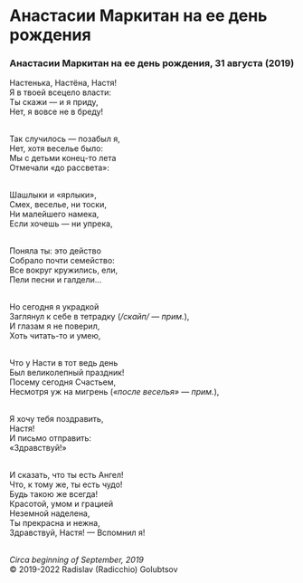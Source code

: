 <style>p{text-align:left}</style>
# Анастасии Маркитан на ее день рождения

### Анастасии Маркитан на ее день рождения, 31 августа (2019)

Настенька, Настёна, Настя!<br />
Я в твоей всецело власти:<br />
Ты скажи &mdash; и я приду,<br />
Нет, я вовсе не в бреду!

<br />Так случилось &mdash; позабыл я,<br />
Нет, хотя веселье было:<br />
Мы с детьми конец-то лета<br />
Отмечали &laquo;до рассвета&raquo;:

<br />Шашлыки и &laquo;ярлыки&raquo;,<br />
Смех, веселье, ни тоски,<br />
Ни малейшего намека,<br />
Если хочешь &mdash; ни упрека,

<br />Поняла ты: это действо<br />
Собрало почти семейство:<br />
Все вокруг кружились, ели,<br />
Пели песни и галдели...

<br />Но сегодня я украдкой<br />
Заглянул к себе в тетрадку (*/скайп/ &mdash; прим.*),<br />
И глазам я не поверил,<br />
Хоть читать-то и умею,

<br />Что у Насти в тот ведь день<br />
Был великолепный праздник!<br />
Посему сегодня Счастьем,<br />
Несмотря уж на мигрень (*&laquo;после веселья&raquo; &mdash; прим.*),

<br />Я хочу тебя поздравить,<br />
Настя!<br />
И письмо отправить:<br />
&laquo;Здравствуй!&raquo;

<br />И сказать, что ты есть Ангел!<br />
Что, к тому же, ты есть чудо!<br />
Будь такою же всегда!<br />
Красотой, умом и грацией<br />
Неземной наделена,<br />
Ты прекрасна и нежна,<br />
Здравствуй, Настя! &mdash; Вспомнил я!

<br />*Circa beginning of September, 2019*<br />
&copy; 2019-2022 Radislav (Radicchio) Golubtsov
